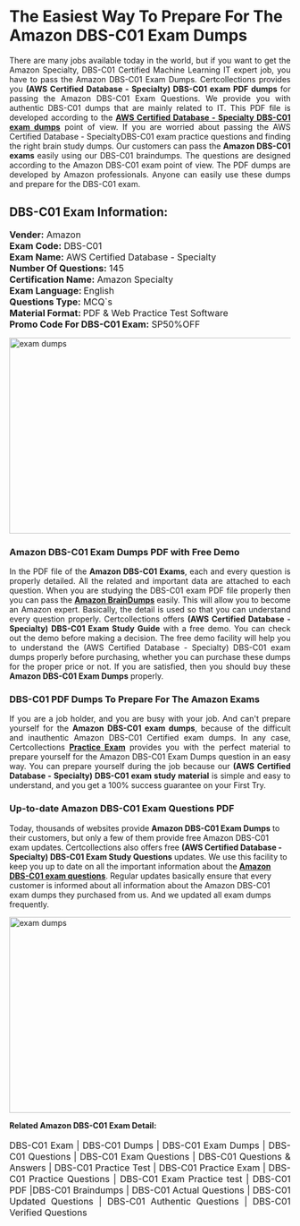 <h1>The Easiest Way To Prepare For The Amazon DBS-C01 Exam Dumps</h1> <p style="text-align:justify">There are many jobs available today in the world, but if you want to get the Amazon Specialty, DBS-C01 Certified Machine Learning IT expert job, you have to pass the Amazon DBS-C01 Exam Dumps. Certcollections provides you <strong>(AWS Certified Database - Specialty) DBS-C01 exam PDF dumps</strong> for passing the Amazon DBS-C01 Exam Questions. We provide you with authentic DBS-C01 dumps that are mainly related to IT. This PDF file is developed according to the <a href="https://www.certsofficial.com/amazon/dbs-c01-questions"><strong>AWS Certified Database - Specialty DBS-C01 exam dumps</strong></a> point of view. If you are worried about passing the AWS Certified Database - SpecialtyDBS-C01 exam practice questions and finding the right brain study dumps. Our customers can pass the <strong>Amazon DBS-C01 exams </strong>easily using our DBS-C01 braindumps. The questions are designed according to the Amazon DBS-C01 exam point of view. The PDF dumps are developed by Amazon professionals. Anyone can easily use these dumps and prepare for the DBS-C01 exam.</p> <h2><strong>DBS-C01 Exam Information:</strong></h2> <p><span style="font-size:16px"><strong>Vender:</strong> Amazon<br /> <strong>Exam Code:</strong> DBS-C01<br /> <strong>Exam Name:</strong> AWS Certified Database - Specialty<br /> <strong>Number Of Questions:</strong> 145<br /> <strong>Certification Name:</strong> Amazon Specialty<br /> <strong>Exam Language: </strong>English<br /> <strong>Questions Type:</strong> MCQ`s<br /> <strong>Material Format: </strong>PDF & Web Practice Test Software<br /> <strong>Promo Code For DBS-C01 Exam:</strong> SP50%OFF</span></p> <p><a href="https://www.certsofficial.com/amazon/dbs-c01-questions" rel="no-follow"><img alt="exam dumps" src="https://www.certcollections.com/uploads/content/certsofficial.jpg" style="height:350px; width:750px" /></a></p> <h3><strong>Amazon DBS-C01 Exam Dumps PDF with Free Demo</strong></h3> <p style="text-align:justify">In the PDF file of the <strong>Amazon DBS-C01 Exams</strong>, each and every question is properly detailed. All the related and important data are attached to each question. When you are studying the DBS-C01 exam PDF file properly then you can pass the <a href="https://www.certsofficial.com/amazon-dumps"><strong>Amazon BrainDumps</strong></a> easily. This will allow you to become an Amazon expert. Basically, the detail is used so that you can understand every question properly. Certcollections offers <strong>(AWS Certified Database - Specialty) DBS-C01 Exam Study Guide</strong> with a free demo. You can check out the demo before making a decision. The free demo facility will help you to understand the (AWS Certified Database - Specialty) DBS-C01 exam dumps properly before purchasing, whether you can purchase these dumps for the proper price or not. If you are satisfied, then you should buy these <strong>Amazon DBS-C01 Exam Dumps</strong> properly.</p> <h3><strong>DBS-C01 PDF Dumps To Prepare For The Amazon Exams</strong></h3> <p style="text-align:justify">If you are a job holder, and you are busy with your job. And can't prepare yourself for the <strong>Amazon DBS-C01 exam dumps</strong>, because of the difficult and inauthentic Amazon DBS-C01 Certified exam dumps. In any case, Certcollections <strong><a href="https://www.certsofficial.com/">Practice Exam</a></strong> provides you with the perfect material to prepare yourself for the Amazon DBS-C01 Exam Dumps question in an easy way. You can prepare yourself during the job because our <strong>(AWS Certified Database - Specialty) DBS-C01 exam study material</strong> is simple and easy to understand, and you get a 100% success guarantee on your First Try.</p> <h3><strong>Up-to-date Amazon DBS-C01 Exam Questions PDF</strong></h3> <p>Today, thousands of websites provide <strong>Amazon DBS-C01 Exam Dumps</strong> to their customers, but only a few of them provide free Amazon DBS-C01 exam updates. Certcollections also offers free <strong>(AWS Certified Database - Specialty) DBS-C01 Exam Study Questions</strong> updates. We use this facility to keep you up to date on all the important information about the <a href="https://www.certsofficial.com/amazon/dbs-c01-questions"><strong>Amazon DBS-C01 exam questions</strong></a>. Regular updates basically ensure that every customer is informed about all information about the Amazon DBS-C01 exam dumps they purchased from us. And we updated all exam dumps frequently.</p> <p><a href="https://www.certsofficial.com/amazon/dbs-c01-questions"><img alt="exam dumps " src="https://www.certcollections.com/uploads/content/certsofficial2.jpg" style="height:350px; width:750px" /></a></p> <p style="text-align:justify"><span style="font-size:14px"><strong>Related Amazon DBS-C01 Exam Detail:</strong></span><br /> <br /> <span style="font-size:16px">DBS-C01 Exam | DBS-C01 Dumps | DBS-C01 Exam Dumps | DBS-C01 Questions | DBS-C01 Exam Questions | DBS-C01 Questions & Answers | DBS-C01 Practice Test | DBS-C01 Practice Exam | DBS-C01 Practice Questions | DBS-C01 Exam Practice test | DBS-C01 PDF |DBS-C01 Braindumps | DBS-C01 Actual Questions | DBS-C01 Updated Questions | DBS-C01 Authentic Questions | DBS-C01 Verified Questions</span></p>
